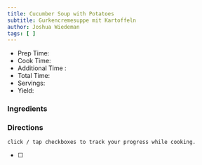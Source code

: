 ```yaml
---
title: Cucumber Soup with Potatoes
subtitle: Gurkencremesuppe mit Kartoffeln
author: Joshua Wiedeman
tags: [ ]
---
```


- Prep Time:
- Cook Time: 
- Additional Time : 
- Total Time: 
- Servings:
- Yield: 


### Ingredients





### Directions
`click / tap checkboxes to track your progress while cooking.`

- [ ] 


